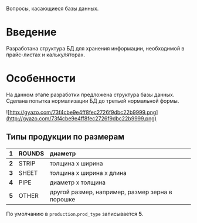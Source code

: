 Вопросы, касающиеся базы данных.

# Введение #

Разработана структура БД для хранения информации, необходимой в прайс-листах и калькуляторах.


# Особенности #

На данном этапе разработки предложена структура базы данных. Сделана попытка нормализации БД до третьей нормальной формы.

![http://gyazo.com/73f4cbe9e4ff8fec2726f9dbc22b9999.png](http://gyazo.com/73f4cbe9e4ff8fec2726f9dbc22b9999.png)

## Типы продукции по размерам ##
| **1** | ROUNDS | диаметр |
|:------|:-------|:--------|
| **2** | STRIP  | толщина х ширина |
| **3** | SHEET  | толщина х ширина х длина |
| **4** | PIPE   | диаметр х толщина |
| **5** | OTHER  | другой размер, например, размер зерна в порошке |

По умолчанию в `production`.`prod_type` записывается **5**.